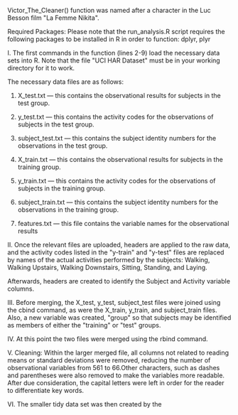 Victor_The_Cleaner() function was named after a character in the Luc Besson film "La Femme Nikita".

Required Packages: Please note that the run_analysis.R script requires the following packages to be installed in R in order to function: dplyr, plyr

I. The first commands in the function (lines 2-9) load the necessary data sets into R.  Note that the file "UCI HAR Dataset" must be in your working directory for it to work.

The necessary data files are as follows:

1) X_test.txt — this contains the observational results for subjects in the test group.

2) y_test.txt — this contains the activity codes for the observations of subjects in the test group.

3) subject_test.txt — this contains the subject identity numbers for the observations in the test group.

4) X_train.txt — this contains the observational results for subjects in the training group.

5) y_train.txt — this contains the activity codes for the observations of subjects in the training group.

6) subject_train.txt — this contains the subject identity numbers for the observations in the training group.

7) features.txt — this file contains the variable names for the observational results

II. Once the relevant files are uploaded, headers are applied to the raw data, and the activity codes listed in the "y-train" and "y-test" files are replaced by names of the actual activities performed by the subjects: Walking, Walking Upstairs, Walking Downstairs, Sitting, Standing, and Laying.

Afterwards, headers are created to identify the Subject and Activity variable columns.

III. Before merging, the X_test, y_test, subject_test files were joined using the cbind command, as were the X_train, y_train, and subject_train files.  Also, a new variable was created, "group" so that subjects may be identified as members of either the "training" or "test" groups.

IV. At this point the two files were merged using the rbind command.

V. Cleaning: Within the larger merged file, all columns not related to reading means or standard deviations were removed, reducing the number of observational variables from 561 to 66.Other characters, such as dashes and parentheses were also removed to make the variables more readable.  After due consideration, the capital letters were left in order for the reader to differentiate key words.

VI. The smaller tidy data set was then created by the
